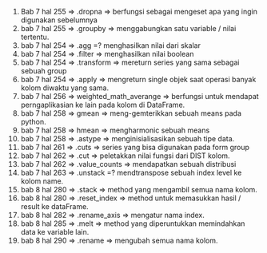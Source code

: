 1. Bab 7 hal 255 => .dropna => berfungsi sebagai mengeset apa yang ingin digunakan sebelumnya
2. bab 7 hal 255 => .groupby => menggabungkan satu variable / nilai tertentu.
3. bab 7 hal 254 => .agg =? menghasilkan nilai dari skalar
4. bab 7 hal 254 => .filter => menghasilkan nilai boolean
5. bab 7 hal 254 => .transform => mereturn series yang sama sebagai sebuah group
6. bab 7 hal 254 => .apply => mengreturn single objek saat operasi banyak kolom diwaktu yang sama.
7. bab 7 hal 256 => weighted_math_averange => berfungsi untuk mendapat perngaplikasian ke lain pada kolom di DataFrame.
8. bab 7 hal 258 =>  gmean => meng-gemterikkan sebuah means pada python.
9. bab 7 hal 258 => hmean => mengharmonic sebuah means
10. bab 7 hal 258 => .astype => menginisialisasikan sebuah tipe data.
11. bab 7 hal 261 => .cuts => series yang bisa digunakan pada form group
11. bab 7 hal 262 => .cut => peletakkan nilai fungsi dari DIST kolom.
12. bab 7 hal 262 => .value_counts => mendapatkan sebuah distribusi
13. bab 7 hal 263 => .unstack =? mendtranspose sebuah index level ke kolom name.
14. bab 8 hal 280 => .stack => method yang mengambil semua nama kolom.
15. bab 8 hal 280 => .reset_index => method untuk memasukkan hasil / result ke dataFrame.
16. bab 8 hal 282 => .rename_axis => mengatur nama index.
17. bab 8 hal 285 => .melt => method yang diperuntukkan memindahkan data ke variable lain.
18. bab 8 hal 290 => .rename => mengubah semua nama kolom.
